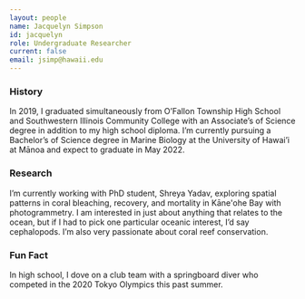 ```yaml
---
layout: people
name: Jacquelyn Simpson
id: jacquelyn
role: Undergraduate Researcher
current: false
email: jsimp@hawaii.edu
---
```


### History

In 2019, I graduated simultaneously from O’Fallon Township High School and Southwestern Illinois Community College with an Associate’s of Science degree in addition to my high school diploma.  I’m currently pursuing a Bachelor’s of Science degree in Marine Biology at the University of Hawai’i at Mānoa and expect to graduate in May 2022.


### Research

I’m currently working with PhD student, Shreya Yadav, exploring spatial patterns in coral bleaching, recovery, and mortality in Kāne'ohe Bay with photogrammetry. I am interested in just about anything that relates to the ocean, but if I had to pick one particular oceanic interest, I’d say cephalopods.  I’m also very passionate about coral reef conservation.

### Fun Fact

In high school, I dove on a club team with a springboard diver who competed in the 2020 Tokyo Olympics this past summer.
